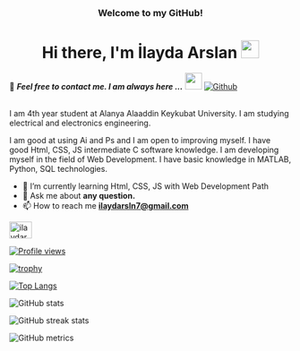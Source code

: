 <!-- HEADER -->
<h3 align="center">
     <br>Welcome to my GitHub!
</h3>

<h1 align="center">Hi there, I'm İlayda Arslan </a> <img src="https://user-images.githubusercontent.com/64318469/176737130-33ef105d-385a-43e4-a68e-33ac3f19ab12.gif" height="32" /></h1> 

📝 ***Feel free to contact me. I am always here ...*** <img src="https://media.giphy.com/media/WUlplcMpOCEmTGBtBW/giphy.gif" width="30">  [![Github](https://img.shields.io/github/followers/Ilayda7?label=Follow%20Me&style=social)](https://github.com/Ilayda7)
<br>
<br>


I am 4th year student at Alanya Alaaddin Keykubat University. I am studying electrical and electronics engineering. 


I am good at using Ai and Ps and I am open to improving myself.
I have good Html, CSS, JS intermediate C software knowledge.
I am developing myself in the field of Web Development. I have basic knowledge in MATLAB, Python, SQL technologies.

- 🌱 I’m currently learning Html, CSS, JS with Web Development Path 
- 💬 Ask me about **any question.**
- 📫 How to reach me **ilaydarsln7@gmail.com**


<a href="https://linkedin.com/in/ilaydarslan" target="blank"><img align="center" src="https://raw.githubusercontent.com/rahuldkjain/github-profile-readme-generator/master/src/images/icons/Social/linked-in-alt.svg" alt="ilaydarslan" height="30" width="40" />

![Profile views](https://gpvc.arturio.dev/Ilayda7)

[![trophy](https://github-profile-trophy.vercel.app/?username=Ilayda7)](https://github.com/ryo-ma/github-profile-trophy)

[![Top Langs](https://github-readme-stats.vercel.app/api/top-langs/?username=Ilayda7)](https://github.com/anuraghazra/github-readme-stats)

![GitHub stats](https://github-readme-stats.vercel.app/api?username=Ilayda7&show_icons=true)     

![GitHub streak stats](https://github-readme-streak-stats.herokuapp.com/?user=Ilayda7)  

![GitHub metrics](https://metrics.lecoq.io/Ilayda7)
